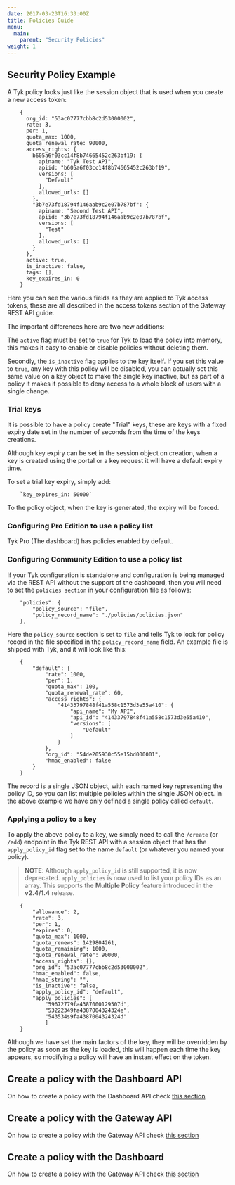 ```yaml
---
date: 2017-03-23T16:33:00Z
title: Policies Guide
menu:
  main:
    parent: "Security Policies"
weight: 1 
---
```


## <a name="security-policy-example"></a>Security Policy Example

A Tyk policy looks just like the session object that is used when you create a new access token:

```{.copyWrapper}
    {
      org_id: "53ac07777cbb8c2d53000002",
      rate: 3,
      per: 1,
      quota_max: 1000,
      quota_renewal_rate: 90000,
      access_rights: {
        b605a6f03cc14f8b74665452c263bf19: {
          apiname: "Tyk Test API",
          apiid: "b605a6f03cc14f8b74665452c263bf19",
          versions: [
            "Default"
          ],
          allowed_urls: []
        },
        "3b7e73fd18794f146aab9c2e07b787bf": {
          apiname: "Second Test API",
          apiid: "3b7e73fd18794f146aab9c2e07b787bf",
          versions: [
            "Test"
          ],
          allowed_urls: []
        }
      },
      active: true,
      is_inactive: false,
      tags: [],
      key_expires_in: 0
    }
```

Here you can see the various fields as they are applied to Tyk access tokens, these are all described in the access tokens section of the Gateway REST API guide.

The important differences here are two new additions:

The `active` flag must be set to `true` for Tyk to load the policy into memory, this makes it easy to enable or disable policies without deleting them.

Secondly, the `is_inactive` flag applies to the key itself. If you set this value to `true`, any key with this policy will be disabled, you can actually set this same value on a key object to make the single key inactive, but as part of a policy it makes it possible to deny access to a whole block of users with a single change.

### Trial keys

It is possible to have a policy create "Trial" keys, these are keys with a fixed expiry date set in the number of seconds from the time of the keys creations.

Although key expiry can be set in the session object on creation, when a key is created using the portal or a key request it will have a default expiry time.

To set a trial key expiry, simply add:

```{.copyWrapper}
    `key_expires_in: 50000`
```

To the policy object, when the key is generated, the expiry will be forced.

### Configuring Pro Edition to use a policy list

Tyk Pro (The dashboard) has policies enabled by default.

### Configuring Community Edition to use a policy list

If your Tyk configuration is standalone and configuration is being managed via the REST API without the support of the dashboard, then you will need to set the `policies section` in your configuration file as follows:

```{.copyWrapper}
    "policies": {
        "policy_source": "file",
        "policy_record_name": "./policies/policies.json"
    },
```

Here the `policy_source` section is set to `file` and tells Tyk to look for policy record in the file specified in the `policy_record_name` field. An example file is shipped with Tyk, and it will look like this:

```{.copyWrapper}
    {
        "default": {
            "rate": 1000,
            "per": 1,
            "quota_max": 100,
            "quota_renewal_rate": 60,
            "access_rights": {
                "41433797848f41a558c1573d3e55a410": {
                    "api_name": "My API",
                    "api_id": "41433797848f41a558c1573d3e55a410",
                    "versions": [
                        "Default"
                    ]
                }
            },
            "org_id": "54de205930c55e15bd000001",
            "hmac_enabled": false
        }
    }
```

The record is a single JSON object, with each named key representing the policy ID, so you can list multiple policies within the single JSON object. In the above example we have only defined a single policy called `default`.

### Applying a policy to a key

To apply the above policy to a key, we simply need to call the `/create` (or `/add`) endpoint in the Tyk REST API with a session object that has the `apply_policy_id` flag set to the name `default` (or whatever you named your policy).
> **NOTE**: Although `apply_policy_id` is still supported, it is now deprecated. `apply_policies` is now used to list your policy IDs as an array. This supports the **Multiple Policy** feature introduced in the  **v2.4/1.4** release.

```{.copyWrapper}
    {
        "allowance": 2,
        "rate": 3,
        "per": 1,
        "expires": 0,
        "quota_max": 1000,
        "quota_renews": 1429804261,
        "quota_remaining": 1000,
        "quota_renewal_rate": 90000,
        "access_rights": {},
        "org_id": "53ac07777cbb8c2d53000002",
        "hmac_enabled": false,
        "hmac_string": "",
        "is_inactive": false,
        "apply_policy_id": "default",
        "apply_policies": [
            "59672779fa4387000129507d",
            "53222349fa4387004324324e",
            "543534s9fa4387004324324d"
            ]
    }
```

Although we have set the main factors of the key, they will be overridden by the policy as soon as the key is loaded, this will happen each time the key appears, so modifying a policy will have an instant effect on the token.

## <a name="with-api"></a>Create a policy with the Dashboard API

On how to create a policy with the Dashboard API check [this section][1]

## <a name="create-a-file-based-policy"></a>Create a policy with the Gateway API

On how to create a policy with the Gateway API check [this section][2]

## <a name="with-dashboard"></a>Create a policy with the Dashboard

On how to create a policy with the Gateway API check [this section][3]


[1]: /docs/get-started/with-tyk-on-premise/tutorials/tyk-on-premise-pro/create-security-policy/#with-api
[2]: /docs/get-started/with-tyk-on-premise/tutorials/tyk-on-premise-community-edition/create-security-policy/#create-a-file-based-policy
[3]: /docs/get-started/with-tyk-on-premise/tutorials/tyk-on-premise-pro/create-security-policy/#with-dashboard




